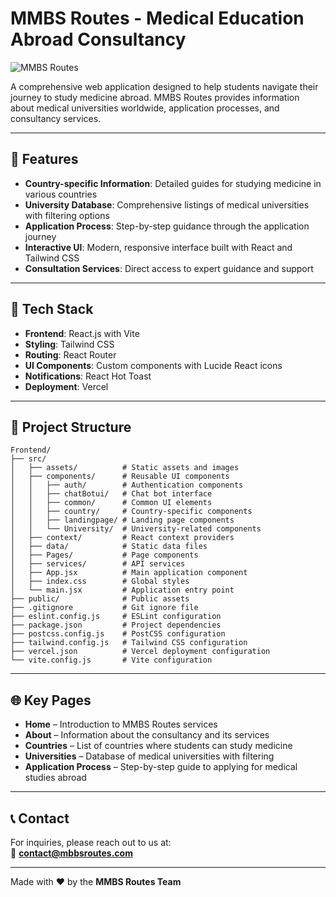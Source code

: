 # MMBS Routes - Medical Education Abroad Consultancy

![MMBS Routes](https://cdn.razorpay.com/logos/QC8UuwBODsOGI7_large.png)

A comprehensive web application designed to help students navigate their journey to study medicine abroad. MMBS Routes provides information about medical universities worldwide, application processes, and consultancy services.

---

## 🌟 Features

- **Country-specific Information**: Detailed guides for studying medicine in various countries  
- **University Database**: Comprehensive listings of medical universities with filtering options  
- **Application Process**: Step-by-step guidance through the application journey  
- **Interactive UI**: Modern, responsive interface built with React and Tailwind CSS  
- **Consultation Services**: Direct access to expert guidance and support  

---

## 🚀 Tech Stack

- **Frontend**: React.js with Vite  
- **Styling**: Tailwind CSS  
- **Routing**: React Router  
- **UI Components**: Custom components with Lucide React icons  
- **Notifications**: React Hot Toast  
- **Deployment**: Vercel  

---

## 📁 Project Structure

```plaintext
Frontend/
├── src/
│   ├── assets/          # Static assets and images
│   ├── components/      # Reusable UI components
│   │   ├── auth/        # Authentication components
│   │   ├── chatBotui/   # Chat bot interface
│   │   ├── common/      # Common UI elements
│   │   ├── country/     # Country-specific components
│   │   ├── landingpage/ # Landing page components
│   │   └── University/  # University-related components
│   ├── context/         # React context providers
│   ├── data/            # Static data files
│   ├── Pages/           # Page components
│   ├── services/        # API services
│   ├── App.jsx          # Main application component
│   ├── index.css        # Global styles
│   └── main.jsx         # Application entry point
├── public/              # Public assets
├── .gitignore           # Git ignore file
├── eslint.config.js     # ESLint configuration
├── package.json         # Project dependencies
├── postcss.config.js    # PostCSS configuration
├── tailwind.config.js   # Tailwind CSS configuration
├── vercel.json          # Vercel deployment configuration
└── vite.config.js       # Vite configuration
```

---

## 🌐 Key Pages

- **Home** – Introduction to MMBS Routes services  
- **About** – Information about the consultancy and its services  
- **Countries** – List of countries where students can study medicine  
- **Universities** – Database of medical universities with filtering  
- **Application Process** – Step-by-step guide to applying for medical studies abroad  

---

## 📞 Contact

For inquiries, please reach out to us at:  
📧 **contact@mbbsroutes.com**

---

Made with ❤️ by the **MMBS Routes Team**
